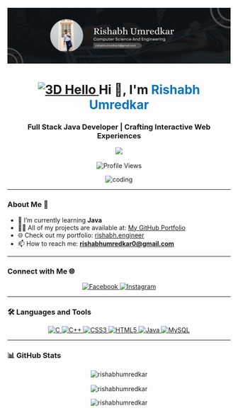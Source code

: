 ![logo](https://github.com/RishabhUmredkar/RishabhUmredkar/blob/main/Blue%2C%20Green%2C%20and%20White%20Modern%20Tech%20Web%20Developer%20LinkedIn%20Banner%20(3).png)

<h1 align="center">
  <a href="https://rishabh.engineer" target="_blank">
    <img src="https://assets10.lottiefiles.com/packages/lf20_b0z7z1uo.json" alt="3D Hello" width="80" />
  </a>
  Hi 👋, I'm <span style="color:#0e75b6">Rishabh Umredkar</span>
</h1>
<h3 align="center">Full Stack Java Developer | Crafting Interactive Web Experiences</h3>

<p align="center">
  <img src="https://readme-typing-svg.herokuapp.com?font=Fira+Code&size=24&color=0E75B6&center=true&vCenter=true&lines=Welcome+to+my+world!;Aspiring+Software+Developer;Creating+Awesome+Web+Apps" />
</p>

<p align="center">
  <img src="https://komarev.com/ghpvc/?username=rishabhumredkar&label=Profile%20views&color=0e75b6&style=flat" alt="Profile Views" />
</p>

<div align="center">
  <img src="https://media4.giphy.com/media/lP8xu5t2DLGG045H8F/giphy.gif" alt="coding" width="400"/>
</div>

---

### About Me 💬

- 🌱 I’m currently learning **Java**
- 👨‍💻 All of my projects are available at: [My GitHub Portfolio](https://github.com/RishabhUmredkar)
- 🌐 Check out my portfolio: [rishabh.engineer](https://rishabh.engineer)
- 📫 How to reach me: **rishabhumredkar0@gmail.com**

---

### Connect with Me 🌐

<p align="center">
  <a href="https://fb.com/rishabh.umredkar.3/" target="_blank">
    <img src="https://img.icons8.com/3d-fluency/48/000000/facebook-new.png" alt="Facebook" width="40" />
  </a>
  <a href="https://instagram.com/rishabh_umredkar" target="_blank">
    <img src="https://img.icons8.com/3d-fluency/48/000000/instagram-new.png" alt="Instagram" width="40" />
  </a>
</p>

---

### 🛠️ Languages and Tools

<p align="center">
  <a href="https://www.cprogramming.com/" target="_blank">
    <img src="https://img.icons8.com/3d-fluency/48/000000/c-programming.png" alt="C" width="40" />
  </a>
  <a href="https://www.w3schools.com/cpp/" target="_blank">
    <img src="https://img.icons8.com/3d-fluency/48/000000/c-plus-plus-logo.png" alt="C++" width="40" />
  </a>
  <a href="https://www.w3schools.com/css/" target="_blank">
    <img src="https://img.icons8.com/3d-fluency/48/000000/css3.png" alt="CSS3" width="40" />
  </a>
  <a href="https://www.w3.org/html/" target="_blank">
    <img src="https://img.icons8.com/3d-fluency/48/000000/html-5.png" alt="HTML5" width="40" />
  </a>
  <a href="https://www.java.com" target="_blank">
    <img src="https://img.icons8.com/3d-fluency/48/000000/java-coffee-cup-logo.png" alt="Java" width="40" />
  </a>
  <a href="https://www.mysql.com/" target="_blank">
    <img src="https://img.icons8.com/3d-fluency/48/000000/mysql-logo.png" alt="MySQL" width="40" />
  </a>
</p>

---

### 📊 GitHub Stats

<p align="center">
  <img align="center" src="https://github-readme-stats.vercel.app/api/top-langs?username=rishabhumredkar&show_icons=true&locale=en&layout=compact" alt="rishabhumredkar" />
</p>
<p align="center">
  <img align="center" src="https://github-readme-stats.vercel.app/api?username=rishabhumredkar&show_icons=true&locale=en" alt="rishabhumredkar" />
</p>

<p align="center">
  <img src="https://github-readme-streak-stats.herokuapp.com/?user=rishabhumredkar&" alt="rishabhumredkar" />
</p>
